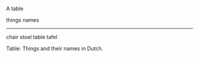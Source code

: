 A table

things     names
-------  -------
chair     stoel
table     tafel

Table: Things and their names in Dutch.

